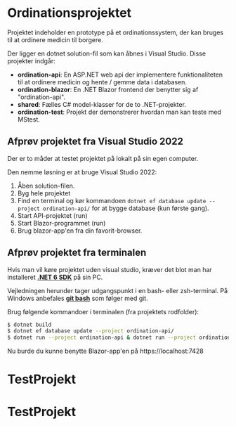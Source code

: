 # Ordinationsprojektet

Projektet indeholder en prototype på et ordinationssystem, der kan bruges til at ordinere medicin til borgere. 

Der ligger en dotnet solution-fil som kan åbnes i Visual Studio. Disse projekter indgår:
- **ordination-api**: En ASP.NET web api der implementere funktionaliteten til at ordinere medicin og hente / gemme data i databasen.
- **ordination-blazor**: En .NET Blazor frontend der benytter sig af "ordination-api".
- **shared**: Fælles C# model-klasser for de to .NET-projekter.
- **ordination-test**: Projekt der demonstrerer hvordan man kan teste med MStest. 

## Afprøv projektet fra Visual Studio 2022
Der er to måder at testet projektet på lokalt på sin egen computer.

Den nemme løsning er at bruge Visual Studio 2022:
1. Åben solution-filen.
2. Byg hele projektet
3. Find en terminal og kør kommandoen `dotnet ef database update --project ordination-api/` for at bygge database (kun første gang).
4. Start API-projektet (run)
5. Start Blazor-programmet (run)
6. Brug blazor-app'en fra din favorit-browser.

## Afprøv projektet fra terminalen
Hvis man vil køre projektet uden visual studio, kræver det blot  man har installeret [**.NET 6 SDK**](https://dotnet.microsoft.com/en-us/download/dotnet/6.0) på sin PC.

Vejledningen herunder tager udgangspunkt i en bash- eller zsh-terminal. På Windows anbefales [**git bash**](https://git-scm.com/downloads) som følger med git. 

Brug følgende kommandoer i terminalen (fra projektets rodfolder):

```sh
$ dotnet build
$ dotnet ef database update --project ordination-api/
$ dotnet run --project ordination-api & dotnet run --project ordination-blazor && fg
```

Nu burde du kunne benytte Blazor-app'en på https://localhost:7428 
# TestProjekt
# TestProjekt
